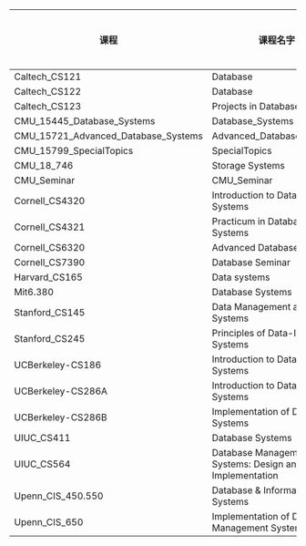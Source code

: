 | 课程                                | 课程名字                                               | 学习顺序 |
| ----------------------------------- | ------------------------------------------------------ | -------- |
| Caltech_CS121                       | Database                                               |          |
| Caltech_CS122                       | Database                                               |          |
| Caltech_CS123                       | Projects in Database Systems                           |          |
| CMU_15445_Database_Systems          | Database_Systems                                       | 1        |
| CMU_15721_Advanced_Database_Systems | Advanced_Database_Systems                              | 2        |
| CMU_15799_SpecialTopics             | SpecialTopics                                          | 5        |
| CMU_18_746                          | Storage Systems                                        | 4        |
| CMU_Seminar                         | CMU_Seminar                                            | 3        |
| Cornell_CS4320                      | Introduction to Database Systems                       |          |
| Cornell_CS4321                      | Practicum in Database Systems                          |          |
| Cornell_CS6320                      | Advanced Database Systems                              |          |
| Cornell_CS7390                      | Database Seminar                                       | 6        |
| Harvard_CS165                       | Data systems                                           | 7        |
| Mit6.380                            | Database Systems                                       | 8        |
| Stanford_CS145                      | Data Management and Data Systems                       | 9        |
| Stanford_CS245                      | Principles of Data-Intensive Systems                   | 10       |
| UCBerkeley-CS186                    | Introduction to Database Systems                       |          |
| UCBerkeley-CS286A                   | Introduction to Database Systems                       |          |
| UCBerkeley-CS286B                   | Implementation of Data Base Systems                    |          |
| UIUC_CS411                          | Database Systems                                       |          |
| UIUC_CS564                          | Database Management Systems: Design and Implementation |          |
| Upenn_CIS_450.550                   | Database & Information Systems                         |          |
| Upenn_CIS_650                       | Implementation of Data Management Systems              |          |

